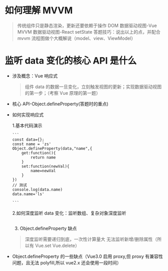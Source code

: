 # 如何理解 MVVM

> 传统组件只是静态渲染，更新还要依赖于操作 DOM
> 数据驱动视图-Vue MVVM
> 数据驱动视图-React setState
> 答题技巧：说出以上的点，并配合 mvvm 流程图做个大概解说（model、view、ViewModel）

# 监听 data 变化的核心 API 是什么

- 涉及概念：Vue 响应式

  > 组件 data 的数据一旦变化，立刻触发视图的更新；实现数据驱动视图的第一步；（考察 Vue 原理的第一题）

- 核心 API-Object.defineProperty(答题时的重点)
- 如何实现响应式

  1.基本代码演示

      ```
      const data={};
      const name = 'zs'
      Object.defineProperty(data,"name",{
          get:function(){
              return name
          }
          set:function(newVal){
              name=newVal
          }
      })
      // 测试
      console.log(data.name)
      data.name='ls'

      ```

  2.如何深度监听 data 变化：监听数组、复杂对象深度监听

  ```

  ```

  3. Object.defineProperty 缺点

  > 深度监听需要递归到底，一次性计算量大
  > 无法监听新增/删除属性（所以有 Vue.set Vue.delete）

- Object.defineProperty 的一些缺点（Vue3.0 启用 proxy,但 proxy 有兼容性问题，且无法 polyfill,所以 vue2.x 还会使用一段时间）

<!-- # 问题

## 描述组件渲染和更新的过程

## 双向数据绑定 v-model 的实现原理

-->
